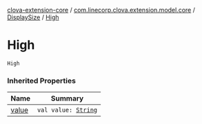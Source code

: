 [clova-extension-core](../../index.md) / [com.linecorp.clova.extension.model.core](../index.md) / [DisplaySize](index.md) / [High](./-high.md)

# High

`High`

### Inherited Properties

| Name | Summary |
|---|---|
| [value](value.md) | `val value: `[`String`](https://kotlinlang.org/api/latest/jvm/stdlib/kotlin/-string/index.html) |
